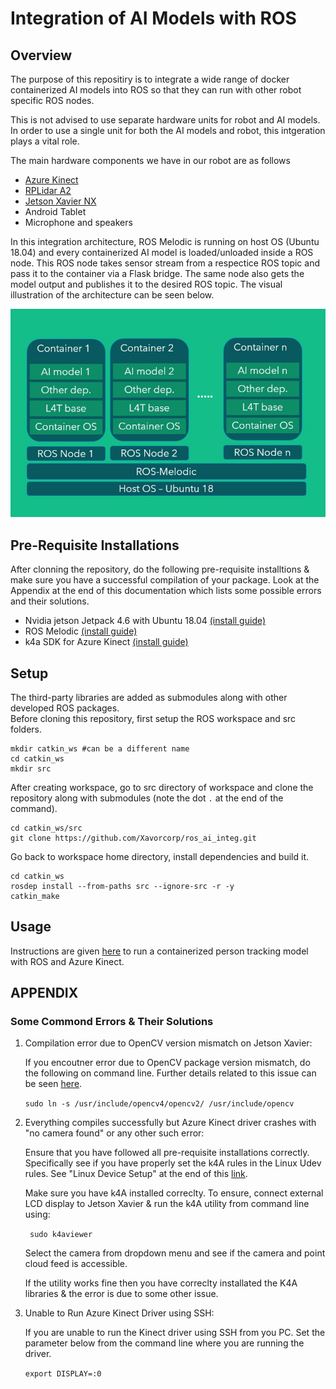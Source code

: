 # Integration of AI Models with ROS

## Overview
The purpose of this repositiry is to integrate a wide range of docker containerized AI models into ROS so that they can run with other robot specific ROS nodes.  

This is not advised to use separate hardware units for robot and AI models. In order to use a single unit for both the AI models and robot, this intgeration plays a vital role. 

The main hardware components we have in our robot are as follows
- [Azure Kinect](https://azure.microsoft.com/en-us/services/kinect-dk/#overview)
- [RPLidar A2](https://www.slamtec.com/en/Lidar/A2)
- [Jetson Xavier NX](https://developer.nvidia.com/embedded/jetson-xavier-nx-devkit)
- Android Tablet
- Microphone and speakers

In this integration architecture, ROS Melodic is running on host OS (Ubuntu 18.04) and every containerized AI model is loaded/unloaded inside a ROS node. This ROS node takes sensor stream from a respectice ROS topic and pass it to the container via a Flask bridge. The same node also gets the model output and publishes it to the desired ROS topic. The visual illustration of the architecture can be seen below.


![alt text](architecture.jpg)

## Pre-Requisite Installations
After clonning the repository, do the following pre-requisite installtions & make sure you have a successful compilation of your package. Look at the Appendix at the end of this documentation which lists some possible errors and their solutions. 

- Nvidia jetson Jetpack 4.6 with Ubuntu 18.04 [(install guide)](https://developer.nvidia.com/embedded/jetpack) 
- ROS Melodic [(install guide)](http://wiki.ros.org/melodic/Installation/Ubuntu) 
- k4a SDK for Azure Kinect [(install guide)](https://github.com/microsoft/Azure_Kinect_ROS_Driver/blob/melodic/docs/building.md) 


## Setup

The third-party libraries are added as submodules along with other developed ROS packages.  
Before cloning this repository, first setup the ROS workspace and src folders.  
```
mkdir catkin_ws #can be a different name
cd catkin_ws
mkdir src
```

After creating workspace, go to src directory of workspace and clone the repository along with submodules (note the dot `.` at the end of the command).
```
cd catkin_ws/src
git clone https://github.com/Xavorcorp/ros_ai_integ.git
```

Go back to workspace home directory, install dependencies and build it.
```
cd catkin_ws
rosdep install --from-paths src --ignore-src -r -y
catkin_make
```

## Usage
Instructions are given [here](./ros_ai/scripts/README.md) to run a containerized person tracking model with ROS and Azure Kinect.


## APPENDIX

### Some Commond Errors & Their Solutions

1. Compilation error due to OpenCV version mismatch on Jetson Xavier:
 
   If you encoutner error due to OpenCV package version mismatch, do the following on command line. Further details related to this issue can be seen [here](https://answers.ros.org/question/199279/installation-from-source-fails-because-of-cv_bridge-include-dir/).

   ``` sudo ln -s /usr/include/opencv4/opencv2/ /usr/include/opencv ```

2. Everything compiles successfully but Azure Kinect driver crashes with "no camera found" or any other such error:

    Ensure that you have followed all pre-requisite installations correctly. Specifically see if you have properly set the k4A rules in the Linux Udev rules. See "Linux Device Setup" at the end of this [link](https://github.com/microsoft/Azure-Kinect-Sensor-SDK/blob/develop/docs/usage.md#Installation).  
   
   Make sure you have k4A installed correclty. To ensure, connect external LCD display to Jetson Xavier & run the k4A utility from command line using: 

   ``` sudo k4aviewer```

   Select the camera from dropdown menu and see if the camera and point cloud feed is accessible. 

   If the utility works fine then you have correclty installated the K4A libraries & the error is due to some other issue. 

3. Unable to Run Azure Kinect Driver using SSH:
   
   If you are unable to run the Kinect driver using SSH from you PC. Set the parameter below from the command line where you are running the driver. 

   ```export DISPLAY=:0```